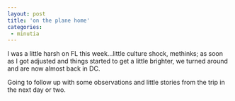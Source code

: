 ```yaml
---
layout: post
title: 'on the plane home'
categories:
 - minutia
---
```


I was a little harsh on FL this week...little culture shock, methinks; as soon as I got adjusted and things started to get a little brighter, we turned around and are now almost back in DC.



Going to follow up with some observations and little stories from the trip in the next day or two.

